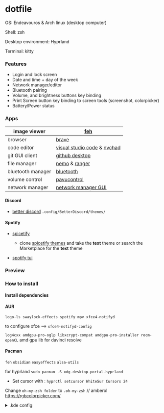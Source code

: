 # dotfile

OS: Endeavouros & Arch linux (desktop computer)

Shell: zsh

Desktop environment: Hyprland

Terminal: kitty

### Features

- Login and lock screen
- Date and time + day of the week
- Network manager/editor
- Bluetooth pairing
- Volume, and brightness buttons key binding
- Print Screen button key binding to screen tools (screenshot, colorpicker)
- Battery/Power status

### Apps

| image viewer      | [feh](https://wiki.archlinux.org/title/feh)                                                                     |
| ----------------- | --------------------------------------------------------------------------------------------------------------- |
| browser           | [brave](https://aur.archlinux.org/packages/brave-bin)                                                           |
| code editor       | [visual studio code](https://aur.archlinux.org/packages/visual-studio-code-bin) & [nvchad](https://nvchad.com/) |
| git GUI client    | [github desktop](https://aur.archlinux.org/packages/github-desktop-bin)                                         |
| file manager      | [nemo](https://wiki.archlinux.org/title/Nemo) & [ranger](https://wiki.archlinux.org/title/ranger)               |
| bluetooth manager | [bluetooth](https://wiki.archlinux.org/title/Blueman)                                                           |
| volume control    | [pavucontrol](https://archlinux.org/packages/extra/x86_64/pavucontrol/)                                         |
| network manager   | [network manager GUI](https://archlinux.org/packages/?name=nm-connection-editor)                                |

#### Discord

- [better discord](https://aur.archlinux.org/packages/betterdiscord-installer)
  `.config/BetterDiscord/themes/`

#### Spotify

- [spicetify](https://spicetify.app/docs/advanced-usage/installation)

  - clone [spicetify themes](https://github.com/spicetify/spicetify-themes) and take the **text** theme or search the Marketplace for the **text** theme

- [spotify tui](https://github.com/Rigellute/spotify-tui)

### Preview

### How to install

#### Install dependencies

#### AUR

`logo-ls swaylock-effects spotify mpv xfce4-notifyd`

to configure xfce ==> `xfce4-notifyd-config`

`log4cxx amdgpu-pro-oglp libxcrypt-compat amdgpu-pro-installer rocm-openCL` amd gpu lib for davinci resolve

#### Pacman

`feh`
`obsidian`
`easyeffects`
`alsa-utils`

for hyprland
`sudo pacman -S xdg-desktop-portal-hyprland`

- Set cursor with :
  `hyprctl setcursor WhiteSur Cursors 24`

Change `oh-my-zsh folder` to `.oh-my-zsh`
// amberol
https://rgbcolorpicker.com/

<details>
<summary>.kde config</summary>

### Icons :

`/home/user/.local/share/icons/`

### Color scheme :

`/home/user/.local/share/color-schemes/`

### Black box

flatpak :
`/home/user/.var/app/com.raggesilver.BlackBox/data/blackbox/schemes/`

### Konsole

`/home/user/.local/share/konsole/`

### Gtk Application Style

`Skeuos-White-Dark`

### Sddm

`/usr/share/sddm/themes/`

for move folder use :

`mv /path/to/file/source /path/to/file/destination`

### Splash sreen :

`/home/odin/.local/share/plasma/look-and-feel/`

### Picom

`/etc/xdg/`

</details>
